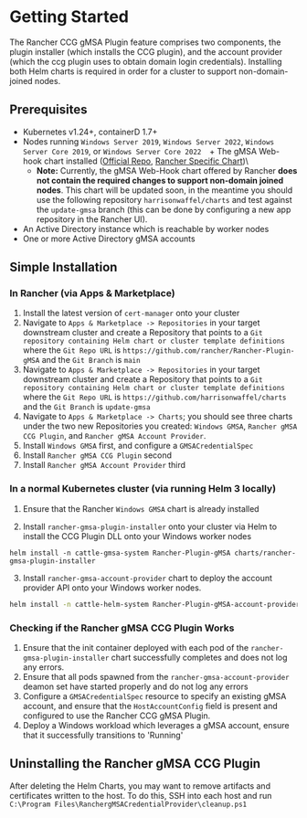 # Getting Started

The Rancher CCG gMSA Plugin feature comprises two components, the plugin installer (which installs the CCG plugin), and the account provider (which the ccg plugin uses to obtain domain login credentials). Installing both Helm charts is required in order for a cluster to support non-domain-joined nodes. 

## Prerequisites 

+ Kubernetes v1.24+, containerD 1.7+
+ Nodes running `Windows Server 2019`, `Windows Server 2022`, `Windows Server Core 2019`, or `Windows Server Core 2022 
`+ The gMSA Web-hook chart installed ([Official Repo](https://github.com/kubernetes-sigs/windows-gmsa), [Rancher Specific Chart](https://github.com/rancher/charts/tree/release-v2.7/charts/rancher-windows-gmsa))\
  + **Note:** Currently, the gMSA Web-Hook chart offered by Rancher **does not contain the required changes to support non-domain joined nodes**. This chart will be updated soon, in the meantime you should use the following repository `harrisonwaffel/charts` and test against the `update-gmsa` branch (this can be done by configuring a new app repository in the Rancher UI).
+ An Active Directory instance which is reachable by worker nodes
+ One or more Active Directory gMSA accounts 

## Simple Installation

### In Rancher (via Apps & Marketplace)

1. Install the latest version of `cert-manager` onto your cluster
2. Navigate to `Apps & Marketplace -> Repositories` in your target downstream cluster and create a Repository that points to a `Git repository containing Helm chart or cluster template definitions` where the `Git Repo URL` is `https://github.com/rancher/Rancher-Plugin-gMSA` and the `Git Branch` is `main`
3. Navigate to `Apps & Marketplace -> Repositories` in your target downstream cluster and create a Repository that points to a `Git repository containing Helm chart or cluster template definitions` where the `Git Repo URL` is `https://github.com/harrisonwaffel/charts` and the `Git Branch` is `update-gmsa`
4. Navigate to `Apps & Marketplace -> Charts`; you should see three charts under the two new Repositories you created:  `Windows GMSA`, `Rancher gMSA CCG Plugin`, and `Rancher gMSA Account Provider`.
5. Install `Windows GMSA` first, and configure a `GMSACredentialSpec`
6. Install `Rancher gMSA CCG Plugin` second
7. Install `Rancher gMSA Account Provider` third

### In a normal Kubernetes cluster (via running Helm 3 locally)

1. Ensure that the Rancher `Windows GMSA` chart is already installed

2. Install `rancher-gmsa-plugin-installer` onto your cluster via Helm to install the CCG Plugin DLL onto your Windows worker nodes

```
helm install -n cattle-gmsa-system Rancher-Plugin-gMSA charts/rancher-gmsa-plugin-installer
```

3. Install `rancher-gmsa-account-provider` chart to deploy the account provider API onto your Windows worker nodes.  

```bash
helm install -n cattle-helm-system Rancher-Plugin-gMSA-account-provider charts/rancher-gmsa-account-provider
```

### Checking if the Rancher gMSA CCG Plugin Works

1. Ensure that the init container deployed with each pod of the `rancher-gmsa-plugin-installer` chart successfully completes and does not log any errors.
2. Ensure that all pods spawned from the `rancher-gmsa-account-provider` deamon set have started properly and do not log any errors
3. Configure a `GMSACredentialSpec` resource to specify an existing gMSA account, and ensure that the `HostAccountConfig` field is present and configured to use the Rancher CCG gMSA Plugin. 
4. Deploy a Windows workload which leverages a gMSA account, ensure that it successfully transitions to 'Running'

## Uninstalling the Rancher gMSA CCG Plugin

After deleting the Helm Charts, you may want to remove artifacts and certificates written to the host. To do this, SSH into each host and run `C:\Program Files\RanchergMSACredentialProvider\cleanup.ps1`
